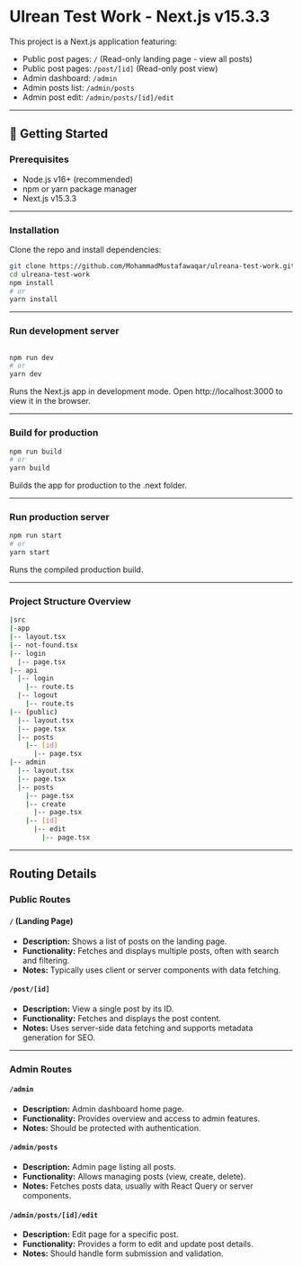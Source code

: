 # Ulrean Test Work - Next.js v15.3.3

This project is a Next.js application featuring:

- Public post pages: `/` (Read-only landing page - view all posts)
- Public post pages: `/post/[id]` (Read-only post view)
- Admin dashboard: `/admin`
- Admin posts list: `/admin/posts`
- Admin post edit: `/admin/posts/[id]/edit`

---

## 🚀 Getting Started

### Prerequisites

- Node.js v16+ (recommended)
- npm or yarn package manager
- Next.js v15.3.3

---

### Installation

Clone the repo and install dependencies:

```bash
git clone https://github.com/MohammadMustafawaqar/ulreana-test-work.git
cd ulreana-test-work
npm install
# or
yarn install

```
---

### Run development server
```bash

npm run dev
# or
yarn dev

```
Runs the Next.js app in development mode.
Open http://localhost:3000 to view it in the browser.

---

### Build for production
```bash
npm run build
# or
yarn build

```
Builds the app for production to the .next folder.

---

### Run production server
```bash
npm run start
# or
yarn start

```
Runs the compiled production build.

---

### Project Structure Overview
```bash
|src
|-app
|-- layout.tsx
|-- not-found.tsx
|-- login
  |-- page.tsx
|-- api
  |-- login
    |-- route.ts
  |-- logout
    |-- route.ts
|-- (public)
  |-- layout.tsx
  |-- page.tsx
  |-- posts
    |-- [id]
      |-- page.tsx
|-- admin
  |-- layout.tsx
  |-- page.tsx
  |-- posts
    |-- page.tsx
    |-- create
      |-- page.tsx
    |-- [id]
      |-- edit
        |-- page.tsx
```
---
## Routing Details

### Public Routes

#### `/` (Landing Page)

- **Description:** Shows a list of posts on the landing page.
- **Functionality:** Fetches and displays multiple posts, often with search and filtering.
- **Notes:** Typically uses client or server components with data fetching.

#### `/post/[id]`

- **Description:** View a single post by its ID.
- **Functionality:** Fetches and displays the post content.
- **Notes:** Uses server-side data fetching and supports metadata generation for SEO.

---

### Admin Routes

#### `/admin`

- **Description:** Admin dashboard home page.
- **Functionality:** Provides overview and access to admin features.
- **Notes:** Should be protected with authentication.

#### `/admin/posts`

- **Description:** Admin page listing all posts.
- **Functionality:** Allows managing posts (view, create, delete).
- **Notes:** Fetches posts data, usually with React Query or server components.

#### `/admin/posts/[id]/edit`

- **Description:** Edit page for a specific post.
- **Functionality:** Provides a form to edit and update post details.
- **Notes:** Should handle form submission and validation.

